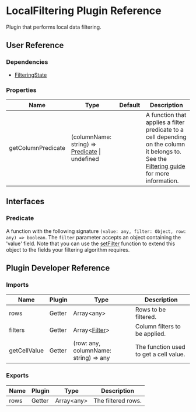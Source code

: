 # LocalFiltering Plugin Reference

Plugin that performs local data filtering.

## User Reference

### Dependencies

- [FilteringState](filtering-state.md)

### Properties

Name | Type | Default | Description
-----|------|---------|------------
getColumnPredicate | (columnName: string) => [Predicate](#predicate) &#124; undefined | | A function that applies a filter predicate to a cell depending on the column it belongs to. See the [Filtering guide](../guides/filtering.md#using-custom-filtering-algorithm) for more information.

## Interfaces

### <a name="predicate"></a>Predicate

A function with the following signature `(value: any, filter: Object, row: any) => boolean`. The `filter` parameter accepts an object containing the 'value' field. Note that you can use the [setFilter](table-filter-row.md#filter-cell-args) function to extend this object to the fields your filtering algorithm requires.

## Plugin Developer Reference

### Imports

Name | Plugin | Type | Description
-----|--------|------|------------
rows | Getter | Array&lt;any&gt; | Rows to be filtered.
filters | Getter | Array&lt;[Filter](filtering-state.md#filter)&gt; | Column filters to be applied.
getCellValue | Getter | (row: any, columnName: string) => any | The function used to get a cell value.

### Exports

Name | Plugin | Type | Description
-----|--------|------|------------
rows | Getter | Array&lt;any&gt; | The filtered rows.
